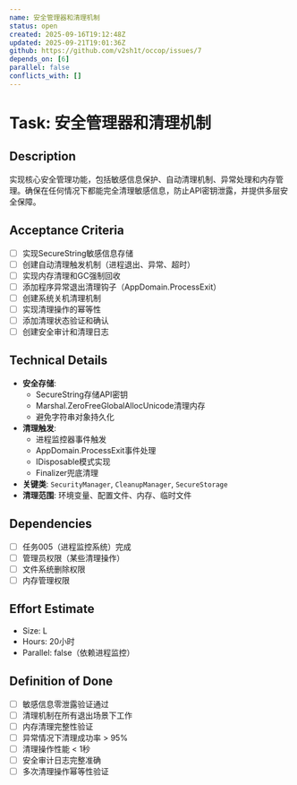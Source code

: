 ```yaml
---
name: 安全管理器和清理机制
status: open
created: 2025-09-16T19:12:48Z
updated: 2025-09-21T19:01:36Z
github: https://github.com/v2sh1t/occop/issues/7
depends_on: [6]
parallel: false
conflicts_with: []
---
```


# Task: 安全管理器和清理机制

## Description
实现核心安全管理功能，包括敏感信息保护、自动清理机制、异常处理和内存管理。确保在任何情况下都能完全清理敏感信息，防止API密钥泄露，并提供多层安全保障。

## Acceptance Criteria
- [ ] 实现SecureString敏感信息存储
- [ ] 创建自动清理触发机制（进程退出、异常、超时）
- [ ] 实现内存清理和GC强制回收
- [ ] 添加程序异常退出清理钩子（AppDomain.ProcessExit）
- [ ] 创建系统关机清理机制
- [ ] 实现清理操作的幂等性
- [ ] 添加清理状态验证和确认
- [ ] 创建安全审计和清理日志

## Technical Details
- **安全存储**:
  - SecureString存储API密钥
  - Marshal.ZeroFreeGlobalAllocUnicode清理内存
  - 避免字符串对象持久化
- **清理触发**:
  - 进程监控器事件触发
  - AppDomain.ProcessExit事件处理
  - IDisposable模式实现
  - Finalizer兜底清理
- **关键类**: `SecurityManager`, `CleanupManager`, `SecureStorage`
- **清理范围**: 环境变量、配置文件、内存、临时文件

## Dependencies
- [ ] 任务005（进程监控系统）完成
- [ ] 管理员权限（某些清理操作）
- [ ] 文件系统删除权限
- [ ] 内存管理权限

## Effort Estimate
- Size: L
- Hours: 20小时
- Parallel: false（依赖进程监控）

## Definition of Done
- [ ] 敏感信息零泄露验证通过
- [ ] 清理机制在所有退出场景下工作
- [ ] 内存清理完整性验证
- [ ] 异常情况下清理成功率 > 95%
- [ ] 清理操作性能 < 1秒
- [ ] 安全审计日志完整准确
- [ ] 多次清理操作幂等性验证
